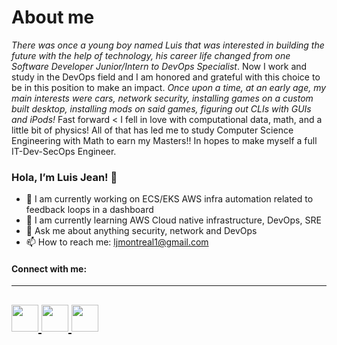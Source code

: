 # About me

*There was once a young boy named Luis that was interested in building the future with the help of technology, his career life changed from one Software Developer Junior/Intern to DevOps Specialist*. Now I work and study in the DevOps field and I am honored and grateful with this choice to be in this position to make an impact. *Once upon a time, at an early age, my main interests were cars, network security, installing games on a custom built desktop, 
installing mods on said games, figuring out CLIs with GUIs and iPods!* Fast forward < I fell in love with computational data, math, and a little bit of physics! All of that has led me to study Computer Science Engineering with Math to earn my Masters!! In hopes to make myself a full IT-Dev-SecOps Engineer.


### Hola, I’m Luis Jean! 👋

- 🔭 I am currently working on ECS/EKS AWS infra automation related to feedback loops in a dashboard
- 🌱 I am currently learning AWS Cloud native infrastructure, DevOps, SRE
- 💬 Ask me about anything security, network and DevOps
- 📫 How to reach me: ljmontreal1@gmail.com


#### Connect with me:
---
[<img src="https://user-images.githubusercontent.com/38962380/168151713-59971c5f-a0fa-4699-bdb2-ba5efc3f7f01.jpg" width="43">
](https://www.linkedin.com/in/luis-jean-01448a173/)  [<img src="https://user-images.githubusercontent.com/38962380/168152835-c81deb56-fb94-4e10-8ffd-d6361e61b9c1.png" width="43">
](https://www.Instagram.com/LuisRjean/)  [<img src="https://user-images.githubusercontent.com/38962380/168154797-fa12f72f-9a02-485a-81b7-7fe7a98be667.jpg" width="43">
](https://www.twitter.com/LuisRJean/) 
---



[1]: https://www.linkedin.com/in/luis-jean-01448a173
[2]: https://www.Instagram.com/LuisRjean
[3]: https://www.twitter.com/LuisRJean